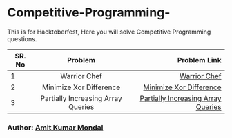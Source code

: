 # Competitive-Programming-

This is for Hacktoberfest, Here you will solve Competitive Programming questions.


| SR. No|      Problem    |  Problem Link |
|-------|:---------------:|--------------:|
|   1   |  Warrior Chef   |      [Warrior Chef](https://www.codechef.com/problems/WARRIORCHEF)         |
|   2   |  Minimize Xor Difference   |    [Minimize Xor Difference](https://www.codechef.com/problems/XORDIF) |
|   3   |  Partially Increasing Array Queries| [Partially Increasing Array Queries](https://www.codechef.com/problems/PIARQ) |

### Author: [Amit Kumar Mondal](https://github.com/Amit5620)
